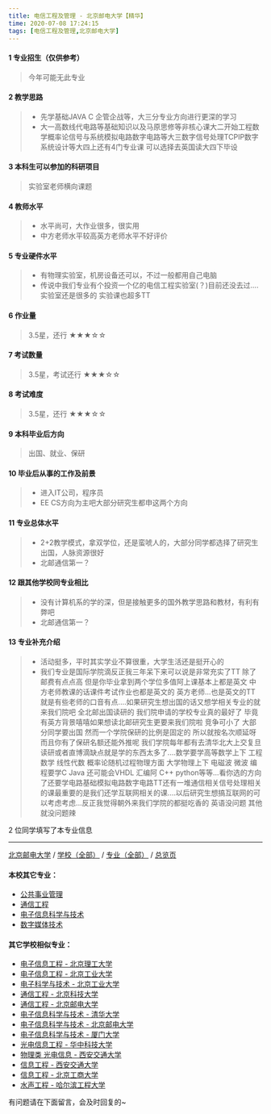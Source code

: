 ```yaml
---
title: 电信工程及管理 - 北京邮电大学【精华】
time: 2020-07-08 17:24:15
tags: [电信工程及管理,北京邮电大学]
---
```

#### 1 专业招生（仅供参考）  
> 今年可能无此专业


#### 2 教学思路
> - 先学基础JAVA C 企管企战等，大三分专业方向进行更深的学习
> - 大一高数线代电路等基础知识以及马原思修等非核心课大二开始工程数学概率论信号与系统模拟电路数字电路等大三数字信号处理TCPIP数字系统设计等大四上还有4门专业课 可以选择去英国读大四下毕设


#### 3 本科生可以参加的科研项目
>  实验室老师横向课题


#### 4 教师水平
> - 水平尚可，大作业很多，很实用
> - 中方老师水平较高英方老师水平不好评价


#### 5 专业硬件水平
> - 有物理实验室，机房设备还可以，不过一般都用自己电脑
> - 传说中我们专业有个投资一个亿的电信工程实验室(？)目前还没去过....实验室还是很多的 实验课也超多TT


#### 6 作业量
> 3.5星，还行
★★★☆☆


#### 7 考试数量
> 3.5星，考试还行
★★★☆☆


#### 8 考试难度
> 3.5星，还行
★★★☆☆


#### 9 本科毕业后方向
> 出国、就业、保研


#### 10 毕业后从事的工作及前景
> - 进入IT公司，程序员
> - EE CS方向为主吧大部分研究生都申这两个方向


#### 11 专业总体水平
> - 2+2教学模式，拿双学位，还是蛮唬人的，大部分同学都选择了研究生出国，人脉资源很好
> - 北邮通信第一？


#### 12 跟其他学校同专业相比
> - 没有计算机系的学的深，但是接触更多的国外教学思路和教材，有利有弊吧
> - 北邮通信第一？


#### 13 专业补充介绍
> - 活动挺多，平时其实学业不算很重，大学生活还是挺开心的
> - 我们专业是国际学院滴反正我三年呆下来可以说是非常充实了TT 除了邮费有点点高 但是你毕业拿到两个学位多值阿上课基本上都是英文 中方老师教课的话课件考试作业也都是英文的 英方老师...也是英文的TT 就是有些老师的口音有点....如果研究生想出国的话又想学相关专业的就来我们院吧 全北邮出国读研的 我们院申请的学校专业真的最好了 毕竟有英方背景嘻嘻如果想读北邮研究生更要来我们院啦 竞争可小了 大部分同学要出国 然而一个学院保研的比例是固定的 所以就按名次顺延呀 而且你有了保研名额还能外推呢 我们学院每年都有去清华北大上交复旦读研或者直博滴缺点就是学的东西太多了....数学要学高等数学上下 工程数学 线性代数 概率论随机过程物理方面 大学物理上下 电磁波 微波 编程要学C Java 还可能会VHDL 汇编阿 C++ python等等...看你选的方向了还要学电路基础模拟电路数字电路TT还有一堆通信相关信号处理相关的课最重要的是我们还学互联网相关的课....以后研究生想搞互联网的可以考虑考虑...反正我觉得朝外来我们学院的都挺吃香的 英语没问题 其他就没问题辣

2 位同学填写了本专业信息
***
[北京邮电大学](https://univgo.github.io/2020/07/08/北京邮电大学) / [学校（全部）](https://univgo.github.io/2020/07/09/学校汇总页) / [专业（全部）](https://univgo.github.io/2020/07/09/专业汇总页) / [总览页](https://univgo.github.io/2020/07/09/总览)
#### 本校其它专业：
- [公共事业管理](https://univgo.github.io/2020/07/08/公共事业管理%20-%20北京邮电大学)
- [通信工程](https://univgo.github.io/2020/07/08/通信工程%20-%20北京邮电大学)
- [电子信息科学与技术](https://univgo.github.io/2020/07/08/电子信息科学与技术%20-%20北京邮电大学)
- [数字媒体技术](https://univgo.github.io/2020/07/08/数字媒体技术%20-%20北京邮电大学)

#### 其它学校相似专业：
- [电子信息工程 - 北京理工大学](https://univgo.github.io/2020/07/08/电子信息%20-%20北京理工大学)
- [电子信息工程 - 北京工业大学](https://univgo.github.io/2020/07/08/电子信息工程%20-%20北京工业大学)
- [电子科学与技术 - 北京工业大学](https://univgo.github.io/2020/07/08/电子科学与技术%20-%20北京工业大学)
- [通信工程 - 北京科技大学](https://univgo.github.io/2020/07/08/通信工程%20-%20北京科技大学)
- [通信工程 - 北京邮电大学](https://univgo.github.io/2020/07/08/通信工程%20-%20北京邮电大学)
- [电子信息科学与技术 - 清华大学](https://univgo.github.io/2020/07/08/电子信息科学与技术%20-%20清华大学)
- [电子信息科学与技术 - 北京邮电大学](https://univgo.github.io/2020/07/08/电子信息科学与技术%20-%20北京邮电大学)
- [电子信息科学与技术 - 厦门大学](https://univgo.github.io/2020/07/08/电子信息科学与技术%20-%20厦门大学)
- [光电信息工程 - 华中科技大学](https://univgo.github.io/2020/07/08/光电信息工程%20-%20华中科技大学)
- [物理类 光电信息 - 西安交通大学](https://univgo.github.io/2020/07/08/物理类%20光电信息%20-%20西安交通大学)
- [信息工程 - 西安交通大学](https://univgo.github.io/2020/07/08/信息工程%20-%20西安交通大学)
- [信息工程 - 北京工商大学](https://univgo.github.io/2020/07/08/信息工程%20-%20北京工商大学)
- [水声工程 - 哈尔滨工程大学](https://univgo.github.io/2020/07/08/水声工程%20-%20哈尔滨工程大学)


有问题请在下面留言，会及时回复的~
